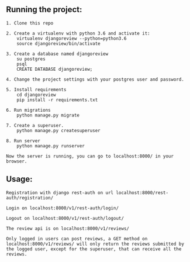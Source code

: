 ## Running the project:

    1. Clone this repo

    2. Create a virtualenv with python 3.6 and activate it:
        virtualenv djangoreview --python=python3.6
        source djangoreview/bin/activate

    3. Create a database named djangoreview
        su postgres
        psql
        CREATE DATABASE djangoreview;
        
    4. Change the project settings with your postgres user and password.
    
    5. Install requirements
        cd djangoreview
        pip install -r requirements.txt

    6. Run migrations
        python manage.py migrate

    7. Create a superuser.
        python manage.py createsuperuser

    8. Run server
        python manage.py runserver

    Now the server is running, you can go to localhost:8000/ in your browser.

## Usage: 

    Registration with django rest-auth on url localhost:8000/rest-auth/registration/

    Login on localhost:8000/v1/rest-auth/login/

    Logout on localhost:8000/v1/rest-auth/logout/

    The review api is on localhost:8000/v1/reviews/

    Only logged in users can post reviews, a GET method on localhost:8000/v1/reviews/ will only return the reviews submitted by the logged user, except for the superuser, that can receive all the reviews.
